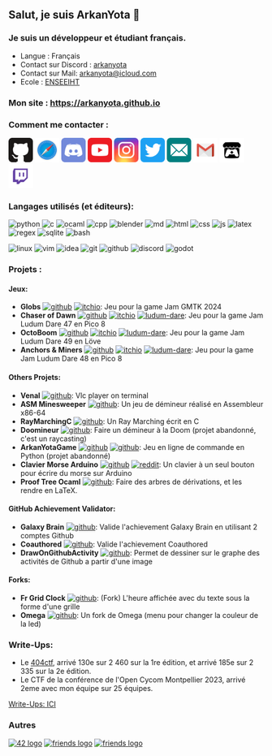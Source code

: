 ## Salut, je suis ArkanYota 👋  
  
### Je suis un développeur et étudiant français.  
- Langue : Français
- Contact sur Discord : [arkanyota](https://discord.com/users/315241140464910349)
- Contact sur Mail: [arkanyota@icloud.com](mailto:arkanyota@icloud.com)
- Ecole : [ENSEEIHT](https://www.enseeiht.fr/fr/index.html)

### Mon site : **https://arkanyota.github.io**
  
### Comment me contacter :  

[<img src="Images/github.svg" alt="drawing" width="48px"/>](http://github.com/ARKANYOTA/)
[<img src="Images/safari.svg" alt="drawing" width="48px"/>](http://arkanyota.github.io/)
<img src="Images/discord.svg" alt="drawing" width="48px"/>
[<img src="Images/youtube.svg" alt="drawing" width="48px"/>](https://www.youtube.com/channel/UC44p7IFHS8WK7CF3zSv38QA/)
[<img src="Images/instagram.svg" alt="drawing" width="48px"/>](http://www.instagram.com/arkanyota/)
[<img src="Images/twitter.svg" alt="drawing" width="48px"/>](https://twitter.com/arkanyota/)
[<img src="Images/email.svg" alt="drawing" width="48px"/>](mailto:arkanyota@icloud.com)
[<img src="Images/gmail.svg" alt="drawing" width="48px"/>](mailto:lesarktime@gmail.com)
[<img src="Images/itch_io.svg" alt="drawing" width="48px"/>](https://arkanyota.itch.io/)
[<img src="Images/twitch.svg" alt="drawing" width="48px"/>](https://www.twitch.tv/arkanyota)

  
### Langages utilisés (et éditeurs):  

<img src="https://skillicons.dev/icons?i=py" alt="python" width="48px"/> <img src="https://skillicons.dev/icons?i=c" alt="c" width="48px"/> <img src="https://skillicons.dev/icons?i=ocaml" alt="ocaml" width="48px"/> <img src="https://skillicons.dev/icons?i=cpp" alt="cpp" width="48px"/> <img src="https://skillicons.dev/icons?i=blender" alt="blender" width="48px"/> <img src="https://skillicons.dev/icons?i=md" alt="md" width="48px"/> <img src="https://skillicons.dev/icons?i=html" alt="html" width="48px"/> <img src="https://skillicons.dev/icons?i=css" alt="css" width="48px"/> <img src="https://skillicons.dev/icons?i=js" alt="js" width="48px"/> <img src="https://skillicons.dev/icons?i=latex" alt="latex" width="48px"/> <img src="https://skillicons.dev/icons?i=regex" alt="regex" width="48px"/> <img src="https://skillicons.dev/icons?i=sqlite" alt="sqlite" width="48px"/> <img src="https://skillicons.dev/icons?i=bash" alt="bash" width="48px"/>

<img src="https://skillicons.dev/icons?i=linux" alt="linux" width="48px"/> <img src="https://skillicons.dev/icons?i=vim" alt="vim" width="48px"/> <img src="https://skillicons.dev/icons?i=idea" alt="idea" width="48px"/> <img src="https://skillicons.dev/icons?i=git" alt="git" width="48px"/> <img src="https://skillicons.dev/icons?i=github" alt="github" width="48px"/> <img src="https://skillicons.dev/icons?i=discord" alt="discord" width="48px"/> <img src="https://skillicons.dev/icons?i=godot" alt="godot" width="48px"/> 

### Projets :
#### Jeux:
- **Globs** [<picture><source media="(prefers-color-scheme: dark)" srcset="https://cdn.simpleicons.org/github/ffffff"><source media="(prefers-color-scheme: light)" srcset="https://cdn.simpleicons.org/github"><img width="18" alt="github" src="https://cdn.simpleicons.org/github"></picture>](https://github.com/ARKANYOTA/gmtk2024) [<img width="18" alt="itchio" src="https://cdn.simpleicons.org/itchdotio/_/_"/>](https://yolwoocle.itch.io/globs): Jeu pour la game Jam GMTK 2024  
- **Chaser of Dawn** [<picture><source media="(prefers-color-scheme: dark)" srcset="https://cdn.simpleicons.org/github/ffffff"><source media="(prefers-color-scheme: light)" srcset="https://cdn.simpleicons.org/github"><img width="18" alt="github" src="https://cdn.simpleicons.org/github"></picture>](https://github.com/ARKANYOTA/ludumdare47) [<img width="18" alt="itchio" src="https://cdn.simpleicons.org/itchdotio/_/_"/>](https://yolwoocle.itch.io/chaser-of-dawn) [<img width="18" alt="ludum-dare" src="https://ldjam.com/favicon.ico"/>](https://ldjam.com/events/ludum-dare/47/chaser-of-dawn): Jeu pour la game Jam Ludum Dare 47 en Pico 8  
- **OctoBoom** [<picture><source media="(prefers-color-scheme: dark)" srcset="https://cdn.simpleicons.org/github/ffffff"><source media="(prefers-color-scheme: light)" srcset="https://cdn.simpleicons.org/github"><img width="18" alt="github" src="https://cdn.simpleicons.org/github"></picture>](https://github.com/ARKANYOTA/ludumdare49) [<img width="18" alt="itchio" src="https://cdn.simpleicons.org/itchdotio/_/_"/>](https://yolwoocle.itch.io/octoboom) [<img width="18" alt="ludum-dare" src="https://ldjam.com/favicon.ico"/>](https://ldjam.com/events/ludum-dare/49/octoboom): Jeu pour la game Jam Ludum Dare 49 en Löve
- **Anchors & Miners** [<picture><source media="(prefers-color-scheme: dark)" srcset="https://cdn.simpleicons.org/github/ffffff"><source media="(prefers-color-scheme: light)" srcset="https://cdn.simpleicons.org/github"><img width="18" alt="github" src="https://cdn.simpleicons.org/github"></picture>](https://github.com/Yolwoocle/LudumDare48_DeeperAndDeeper) [<img width="18" alt="itchio" src="https://cdn.simpleicons.org/itchdotio/_/_"/>](https://yolwoocle.itch.io/anchorsandminers) [<img width="18" alt="ludum-dare" src="https://ldjam.com/favicon.ico"/>](https://ldjam.com/events/ludum-dare/48/anchors-miners): Jeu pour la game Jam Ludum Dare 48 en Pico 8  

#### Others Projets:
- **Venal** [<picture><source media="(prefers-color-scheme: dark)" srcset="https://cdn.simpleicons.org/github/ffffff"><source media="(prefers-color-scheme: light)" srcset="https://cdn.simpleicons.org/github"><img width="18" alt="github" src="https://cdn.simpleicons.org/github"></picture>](https://github.com/ARKANYOTA/venal): Vlc player on terminal  
- **ASM Minesweeper** [<picture><source media="(prefers-color-scheme: dark)" srcset="https://cdn.simpleicons.org/github/ffffff"><source media="(prefers-color-scheme: light)" srcset="https://cdn.simpleicons.org/github"><img width="18" alt="github" src="https://cdn.simpleicons.org/github"></picture>](https://github.com/ARKANYOTA/ASM-Minesweeper): Un jeu de démineur réalisé en Assembleur x86-64
- **RayMarchingC** [<picture><source media="(prefers-color-scheme: dark)" srcset="https://cdn.simpleicons.org/github/ffffff"><source media="(prefers-color-scheme: light)" srcset="https://cdn.simpleicons.org/github"><img width="18" alt="github" src="https://cdn.simpleicons.org/github"></picture>](https://github.com/ARKANYOTA/RayMarchingC): Un Ray Marching écrit en C
- **Doomineur** [<picture><source media="(prefers-color-scheme: dark)" srcset="https://cdn.simpleicons.org/github/ffffff"><source media="(prefers-color-scheme: light)" srcset="https://cdn.simpleicons.org/github"><img width="18" alt="github" src="https://cdn.simpleicons.org/github"></picture>](https://github.com/PouletRaPHOO/Doomineur): Faire un démineur à la Doom (projet abandonné, c'est un raycasting)
- **ArkanYotaGame** [<picture><source media="(prefers-color-scheme: dark)" srcset="https://cdn.simpleicons.org/github/ffffff"><source media="(prefers-color-scheme: light)" srcset="https://cdn.simpleicons.org/github"><img width="18" alt="github" src="https://cdn.simpleicons.org/github"></picture>](https://github.com/ARKANYOTA/ArkanYotaGame) [<img width="18" alt="github" src="https://cdn.simpleicons.org/pypi/_/_" />](https://pypi.org/project/ArkanYotaGame/): Jeu en ligne de commande en Python (projet abandonné)
- **Clavier Morse Arduino** [<picture><source media="(prefers-color-scheme: dark)" srcset="https://cdn.simpleicons.org/github/ffffff"><source media="(prefers-color-scheme: light)" srcset="https://cdn.simpleicons.org/github"><img width="18" alt="github" src="https://cdn.simpleicons.org/github"></picture>](https://github.com/ARKANYOTA/ArduinoMorseKeyboard) [<img width="18" alt="reddit" src="https://cdn.simpleicons.org/reddit/_/_"/>](https://www.reddit.com/r/arduino/comments/jyebh5/me_and_my_friend_uarkanyota_made_a_functional): Un clavier à un seul bouton pour écrire du morse sur Arduino
- **Proof Tree Ocaml** [<picture><source media="(prefers-color-scheme: dark)" srcset="https://cdn.simpleicons.org/github/ffffff"><source media="(prefers-color-scheme: light)" srcset="https://cdn.simpleicons.org/github"><img width="18" alt="github" src="https://cdn.simpleicons.org/github"></picture>](https://github.com/ARKANYOTA/ProofTreeOcaml): Faire des arbres de dérivations, et les rendre en LaTeX.

#### **GitHub Achievement Validator**:
- **Galaxy Brain** [<picture><source media="(prefers-color-scheme: dark)" srcset="https://cdn.simpleicons.org/github/ffffff"><source media="(prefers-color-scheme: light)" srcset="https://cdn.simpleicons.org/github"><img width="18" alt="github" src="https://cdn.simpleicons.org/github"></picture>](https://github.com/ARKANYOTA/GalaxyBrainValidator): Valide l'achievement Galaxy Brain en utilisant 2 comptes Github
- **Coauthored** [<picture><source media="(prefers-color-scheme: dark)" srcset="https://cdn.simpleicons.org/github/ffffff"><source media="(prefers-color-scheme: light)" srcset="https://cdn.simpleicons.org/github"><img width="18" alt="github" src="https://cdn.simpleicons.org/github"></picture>](https://github.com/ARKANYOTA/CoauthoredValidator): Valide l'achievement Coauthored
- **DrawOnGithubActivity** [<picture><source media="(prefers-color-scheme: dark)" srcset="https://cdn.simpleicons.org/github/ffffff"><source media="(prefers-color-scheme: light)" srcset="https://cdn.simpleicons.org/github"><img width="18" alt="github" src="https://cdn.simpleicons.org/github"></picture>](https://github.com/ARKANYOTA/DrawOnGithubActivity): Permet de dessiner sur le graphe des activités de Github a partir d'une image

#### Forks:
- **Fr Grid Clock** [<picture><source media="(prefers-color-scheme: dark)" srcset="https://cdn.simpleicons.org/github/ffffff"><source media="(prefers-color-scheme: light)" srcset="https://cdn.simpleicons.org/github"><img width="18" alt="github" src="https://cdn.simpleicons.org/github"></picture>](https://github.com/ARKANYOTA/fr-grid-clock-screensaver): (Fork) L'heure affichée avec du texte sous la forme d'une grille
- **Omega** [<picture><source media="(prefers-color-scheme: dark)" srcset="https://cdn.simpleicons.org/github/ffffff"><source media="(prefers-color-scheme: light)" srcset="https://cdn.simpleicons.org/github"><img width="18" alt="github" src="https://cdn.simpleicons.org/github"></picture>](https://github.com/ARKANYOTA/Omega): Un fork de Omega (menu pour changer la couleur de la led)  

[](https://github.com/ARKANYOTA/Des_mineurs)
[](https://github.com/ARKANYOTA/NSIMorpion)

### Write-Ups:
- Le [404ctf](https://www.404ctf.fr), arrivé 130e sur 2 460 sur la 1re édition, et arrivé 185e sur 2 335 sur la 2e édition.
- Le CTF de la conférence de l'Open Cycom Montpellier 2023, arrivé 2eme avec mon équipe sur 25 équipes.

[Write-Ups: ICI](https://github.com/ARKANYOTA/write-ups)

### Autres

[<img src="https://github.com/MaximCosta/MaximCosta/blob/main/assets/42.png" width="52" alt="42 logo"  />](https://github.com/ARKANYOTA?tab=overview&from=2042-12-01&to=2042-12-31)
[<img src="https://github.com/MaximCosta/MaximCosta/blob/main/assets/friends.png" width="52" alt="friends logo"  />](https://github.com/MaximCosta) [<img src="https://skillicons.dev/icons?i=linux" width="52" alt="friends logo"  />](https://github.com/torvalds?achievement=pair-extraordinaire&tab=achievements)

<!-- Icons: simpleicons.org -->
